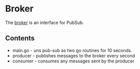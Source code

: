 # Broker

The [broker](https://godoc.org/github.com/micro/go-micro/broker#Broker) is an interface for PubSub.

## Contents

- main.go - uns pub-sub as two go routines for 10 seconds.
- producer - publishes messages to the broker every second
- consumer - consumes any messages sent by the producer
